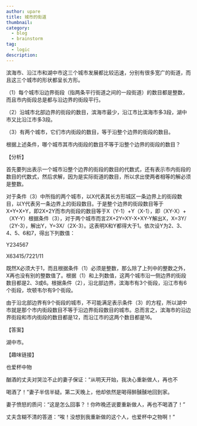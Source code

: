 ```yaml
---
author: upare
title: 城市的街道
thumbnail:
category:
  - blog
  - brainstorm
tag:
  - logic
description: 
---
```

滨海市、沿江市和湖中市这三个城市发展都比较迅速，分别有很多宽广的街道，而且这三个城市的形状都呈长方形。

（1）每个城市沿边界街段（指两条平行街道之间的一段街道）的数目都是整数，而且市内街段总是都与沿边界的街段平行。

（2）沿城市北部边界的街段的数目，滨海市最少，沿江市比滨海市多3段，湖中市又比沿江市多3段。

（3）有两个城市，它们市内街段的数目，等于沿整个边界的街段的数目。

根据上述条件，哪个城市其市内街段的数目不等于沿整个边界的街段的数目？

【分析】

首先要列出表示一个城市沿整个边界的街段的数目的代数式，还有表示市内街段的数目的代数式，然后求解，因为是实际街道的数目，所以求出使两者相等的解必须是整数。

对于条件（3）中所指的两个城市，以X代表其长方形城区一条边界上的街段数目，以Y代表另一条边界上的街段数目。于是整个边界的街段数目等于X+Y+X+Y，即2X+2Y而市内街段的数目等于X（Y-1）+Y（X-1），即（XY-X）+（XY-Y）根据条件（3），对于两个城市而言2X+2Y=XY-X+XY-Y解出X，X=3Y/（2Y-3），解出Y，Y=3X/（2X-3）。这表明X和Y都得大于1。依次设Y为2、3、4、5、6和7，得出下列数值：

Y234567

X63415/7221/11

既然X必须大于1，而且根据条件（1）必须是整数，那么除了上列中的整数之外，X再也没有别的整数值了。根据（1）和上列数值，这两个城市沿一侧边界的街段数目都是2、3或6。根据条件（2），沿北部边界，滨海市有3个街段，沿江市有6个街段，坎顿韦尔有9个街段。

由于沿北部边界有9个街段的城市，不可能满足表示条件（3）的方程，所以湖中市就是那个市内街段数目不等于沿边界街段数目的城市。总而言之，滨海市的沿边界街段和市内街段的数目都是12，而沿江市的这两个数目都是16。

【答案】

湖中市。

【趣味链接】

也爱杯中物

酗酒的丈夫对哭泣不止的妻子保证：“从明天开始，我决心重新做人，再也不

喝酒了！”妻子半信半疑。第二天晚上，他却依然是喝得醉醺醺地回到家。

妻子愤怒的质问：“这是怎么回事？！你昨晚还说要重新做人，再也不喝酒了！”

丈夫含糊不清的答道：“唉！没想到我重新做的这个人，也爱杯中之物啊！”